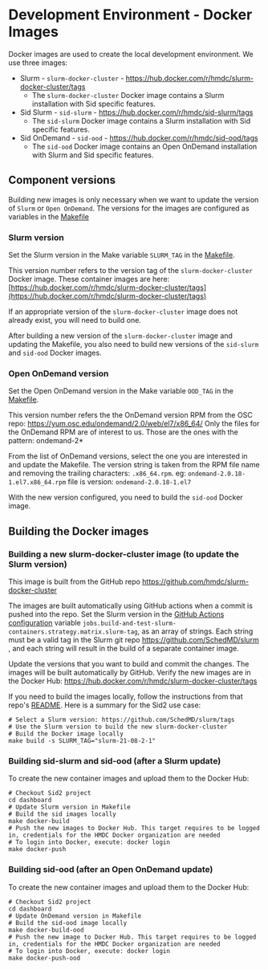 # Development Environment - Docker Images

Docker images are used to create the local development environment. We use three images:
- Slurm - `slurm-docker-cluster` - https://hub.docker.com/r/hmdc/slurm-docker-cluster/tags
  - The `slurm-docker-cluster` Docker image contains a Slurm installation with Sid specific features.
- Sid Slurm - `sid-slurm` - https://hub.docker.com/r/hmdc/sid-slurm/tags
  - The `sid-slurm` Docker image contains a Slurm installation with Sid specific features.
- Sid OnDemand - `sid-ood` - https://hub.docker.com/r/hmdc/sid-ood/tags
  - The `sid-ood` Docker image contains an Open OnDemand installation with Slurm and Sid specific features.

## Component versions

Building new images is only necessary when we want to update the version of `Slurm` or `Open OnDemand`. The versions for the images are configured as variables in the [Makefile](../Makefile)

### Slurm version
Set the Slurm version in the Make variable `SLURM_TAG` in the [Makefile](../Makefile).

This version number refers to the version tag of the `slurm-docker-cluster` Docker image. These container images are here: [https://hub.docker.com/r/hmdc/slurm-docker-cluster/tags](https://hub.docker.com/r/hmdc/slurm-docker-cluster/tags)

If an appropriate version of the `slurm-docker-cluster` image does not already exist, you will need to build one.

After building a new version of the `slurm-docker-cluster` image and updating the Makefile, you also need to build new versions of the `sid-slurm` and `sid-ood` Docker images.

### Open OnDemand version
Set the Open OnDemand version in the Make variable `OOD_TAG` in the [Makefile](../Makefile).

This version number refers the the OnDemand version RPM from the OSC repo: https://yum.osc.edu/ondemand/2.0/web/el7/x86_64/
Only the files for the OnDemand RPM are of interest to us. Those are the ones with the pattern: ondemand-2*

From the list of OnDemand versions, select the one you are interested in and update the Makefile. The version string is taken from the RPM file name and removing the trailing characters: `.x86_64.rpm`.
eg: `ondemand-2.0.18-1.el7.x86_64.rpm` file is version: `ondemand-2.0.18-1.el7`

With the new version configured, you need to build the `sid-ood` Docker image.

## Building the Docker images

### Building a new slurm-docker-cluster image (to update the Slurm version)
This image is built from the GitHub repo https://github.com/hmdc/slurm-docker-cluster

The images are built automatically using GitHub actions when a commit is pushed into the repo.
Set the Slurm version in the [GitHub Actions configuration](https://github.com/hmdc/slurm-docker-cluster/blob/master/.github/workflows/on-push.yml) variable `jobs.build-and-test-slurm-containers.strategy.matrix.slurm-tag`, as an array of strings. Each string must be a valid tag in the Slurm git repo https://github.com/SchedMD/slurm , and each string will result in the build of a separate container image.

Update the versions that you want to build and commit the changes. The images will be built automatically by GitHub.
Verify the new images are in the Docker Hub: https://hub.docker.com/r/hmdc/slurm-docker-cluster/tags

If you need to build the images locally, follow the instructions from that repo's [README](https://github.com/hmdc/slurm-docker-cluster/blob/master/README.md). Here is a summary for the Sid2 use case:
```
# Select a Slurm version: https://github.com/SchedMD/slurm/tags
# Use the Slurm version to build the new slurm-docker-cluster
# Build the Docker image locally
make build -s SLURM_TAG="slurm-21-08-2-1"
```

### Building sid-slurm and sid-ood (after a Slurm update)
To create the new container images and upload them to the Docker Hub:
```
# Checkout Sid2 project
cd dashboard
# Update Slurm version in Makefile
# Build the sid images locally
make docker-build
# Push the new images to Docker Hub. This target requires to be logged in, credentials for the HMDC Docker organization are needed
# To login into Docker, execute: docker login
make docker-push
```
### Building sid-ood (after an Open OnDemand update)
To create the new container images and upload them to the Docker Hub:
```
# Checkout Sid2 project
cd dashboard
# Update OnDemand version in Makefile
# Build the sid-ood image locally
make docker-build-ood
# Push the new image to Docker Hub. This target requires to be logged in, credentials for the HMDC Docker organization are needed
# To login into Docker, execute: docker login
make docker-push-ood
```
